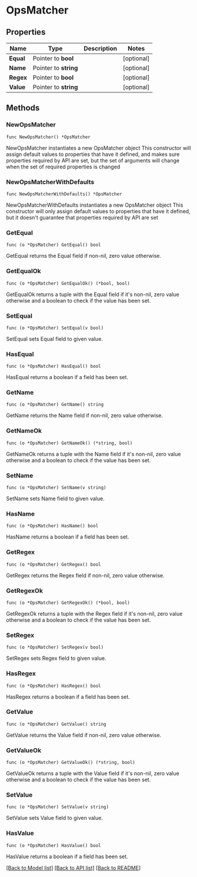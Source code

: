 # OpsMatcher

## Properties

Name | Type | Description | Notes
------------ | ------------- | ------------- | -------------
**Equal** | Pointer to **bool** |  | [optional] 
**Name** | Pointer to **string** |  | [optional] 
**Regex** | Pointer to **bool** |  | [optional] 
**Value** | Pointer to **string** |  | [optional] 

## Methods

### NewOpsMatcher

`func NewOpsMatcher() *OpsMatcher`

NewOpsMatcher instantiates a new OpsMatcher object
This constructor will assign default values to properties that have it defined,
and makes sure properties required by API are set, but the set of arguments
will change when the set of required properties is changed

### NewOpsMatcherWithDefaults

`func NewOpsMatcherWithDefaults() *OpsMatcher`

NewOpsMatcherWithDefaults instantiates a new OpsMatcher object
This constructor will only assign default values to properties that have it defined,
but it doesn't guarantee that properties required by API are set

### GetEqual

`func (o *OpsMatcher) GetEqual() bool`

GetEqual returns the Equal field if non-nil, zero value otherwise.

### GetEqualOk

`func (o *OpsMatcher) GetEqualOk() (*bool, bool)`

GetEqualOk returns a tuple with the Equal field if it's non-nil, zero value otherwise
and a boolean to check if the value has been set.

### SetEqual

`func (o *OpsMatcher) SetEqual(v bool)`

SetEqual sets Equal field to given value.

### HasEqual

`func (o *OpsMatcher) HasEqual() bool`

HasEqual returns a boolean if a field has been set.

### GetName

`func (o *OpsMatcher) GetName() string`

GetName returns the Name field if non-nil, zero value otherwise.

### GetNameOk

`func (o *OpsMatcher) GetNameOk() (*string, bool)`

GetNameOk returns a tuple with the Name field if it's non-nil, zero value otherwise
and a boolean to check if the value has been set.

### SetName

`func (o *OpsMatcher) SetName(v string)`

SetName sets Name field to given value.

### HasName

`func (o *OpsMatcher) HasName() bool`

HasName returns a boolean if a field has been set.

### GetRegex

`func (o *OpsMatcher) GetRegex() bool`

GetRegex returns the Regex field if non-nil, zero value otherwise.

### GetRegexOk

`func (o *OpsMatcher) GetRegexOk() (*bool, bool)`

GetRegexOk returns a tuple with the Regex field if it's non-nil, zero value otherwise
and a boolean to check if the value has been set.

### SetRegex

`func (o *OpsMatcher) SetRegex(v bool)`

SetRegex sets Regex field to given value.

### HasRegex

`func (o *OpsMatcher) HasRegex() bool`

HasRegex returns a boolean if a field has been set.

### GetValue

`func (o *OpsMatcher) GetValue() string`

GetValue returns the Value field if non-nil, zero value otherwise.

### GetValueOk

`func (o *OpsMatcher) GetValueOk() (*string, bool)`

GetValueOk returns a tuple with the Value field if it's non-nil, zero value otherwise
and a boolean to check if the value has been set.

### SetValue

`func (o *OpsMatcher) SetValue(v string)`

SetValue sets Value field to given value.

### HasValue

`func (o *OpsMatcher) HasValue() bool`

HasValue returns a boolean if a field has been set.


[[Back to Model list]](../README.md#documentation-for-models) [[Back to API list]](../README.md#documentation-for-api-endpoints) [[Back to README]](../README.md)


